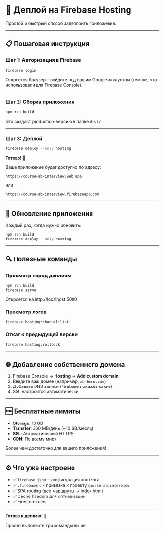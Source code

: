 # 🚀 Деплой на Firebase Hosting

Простой и быстрый способ задеплоить приложение.

---

## 📋 Пошаговая инструкция

### Шаг 1: Авторизация в Firebase

```bash
firebase login
```

Откроется браузер - войдите под вашим Google аккаунтом (тем же, что использовали для Firebase Console).

---

### Шаг 2: Сборка приложения

```bash
npm run build
```

Это создаст production-версию в папке `dist/`

---

### Шаг 3: Деплой

```bash
firebase deploy --only hosting
```

**Готово!** 🎉

Ваше приложение будет доступно по адресу:
```
https://course-ab-interview.web.app
```
или
```
https://course-ab-interview.firebaseapp.com
```

---

## 🔄 Обновление приложения

Каждый раз, когда нужно обновить:

```bash
npm run build
firebase deploy --only hosting
```

---

## 🔍 Полезные команды

### Просмотр перед деплоем
```bash
npm run build
firebase serve
```
Откроется на http://localhost:5000

### Просмотр логов
```bash
firebase hosting:channel:list
```

### Откат к предыдущей версии
```bash
firebase hosting:rollback
```

---

## 🌐 Добавление собственного домена

1. Firebase Console → **Hosting** → **Add custom domain**
2. Введите ваш домен (например, `ab-hero.com`)
3. Добавьте DNS записи (Firebase покажет какие)
4. SSL настроится автоматически

---

## 🆓 Бесплатные лимиты

- **Storage**: 10 GB
- **Transfer**: 360 MB/день (~10 GB/месяц)
- **SSL**: Автоматический HTTPS
- **CDN**: По всему миру

Более чем достаточно для вашего приложения!

---

## ⚙️ Что уже настроено

- ✅ `firebase.json` - конфигурация хостинга
- ✅ `.firebaserc` - привязка к проекту `course-ab-interview`
- ✅ SPA routing (все маршруты → index.html)
- ✅ Cache headers для оптимизации
- ✅ Firestore rules

---

**Готово к деплою!** 🚀

Просто выполните три команды выше.

